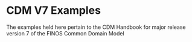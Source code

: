 # CDM V7 Examples
The examples held here pertain to the CDM Handbook for major release version 7 of the FINOS Common Domain Model
